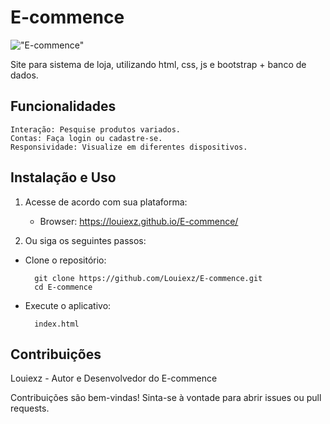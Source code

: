# E-commence

!["E-commence"](E-commence.png)

Site para sistema de loja, utilizando html, css, js e bootstrap + banco de dados.

## Funcionalidades

    Interação: Pesquise produtos variados.
    Contas: Faça login ou cadastre-se.
    Responsividade: Visualize em diferentes dispositivos.

## Instalação e Uso

1. Acesse de acordo com sua plataforma:

    - Browser: https://louiexz.github.io/E-commence/

2. Ou siga os seguintes passos:

- Clone o repositório:

        git clone https://github.com/Louiexz/E-commence.git
        cd E-commence
 
 - Execute o aplicativo:

         index.html

## Contribuições
Louiexz - Autor e Desenvolvedor do E-commence<br>

Contribuições são bem-vindas! Sinta-se à vontade para abrir issues ou pull requests.
